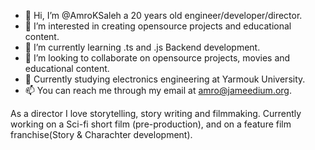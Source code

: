 - 👋 Hi, I’m @AmroKSaleh a 20 years old engineer/developer/director.
- 👀 I’m interested in creating opensource projects and educational content.
- 🌱 I’m currently learning .ts and .js Backend development.
- 💞️ I’m looking to collaborate on opensource projects, movies and educational content.
- 🏫 Currently studying electronics engineering at Yarmouk University.
- 📫 You can reach me through my email at amro@jameedium.org.

As a director I love storytelling, story writing and filmmaking. Currently working on a Sci-fi short film (pre-production), and on a feature film franchise(Story & Charachter development).
